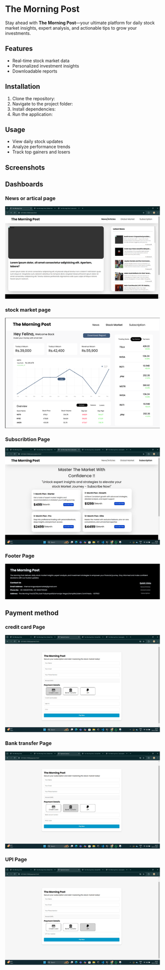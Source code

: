 # The Morning Post

Stay ahead with **The Morning Post**—your ultimate platform for daily stock market insights, expert analysis, and actionable tips to grow your investments.

## Features
- Real-time stock market data
- Personalized investment insights
- Downloadable reports

## Installation
1. Clone the repository:
2. Navigate to the project folder:
3. Install dependencies:
4. Run the application:


## Usage
- View daily stock updates
- Analyze performance trends
- Track top gainers and losers

## Screenshots

## Dashboards

### News or artical page
![Dashboard Screenshot](the%20morning%20post-Images/news%20or%20artical.jpeg)


### stock market page
![Dashboard Screenshot](the%20morning%20post-Images/stock%20market.png)

### Subscribtion Page
![Dashboard Screenshot](the%20morning%20post-Images/Subscribtion.jpeg)

### Footer Page
![Dashboard Screenshot](the%20morning%20post-Images/Footer.jpeg)


## Payment method

### credit card Page
![Payment Screenshot](the%20morning%20post-Images/Credit%20card.jpeg)

### Bank transfer Page
![Payment Screenshot](the%20morning%20post-Images/Bank%20Transfer.jpeg)

### UPI Page
![Payment Screenshot](the%20morning%20post-Images/UPI%20payment.jpeg)











